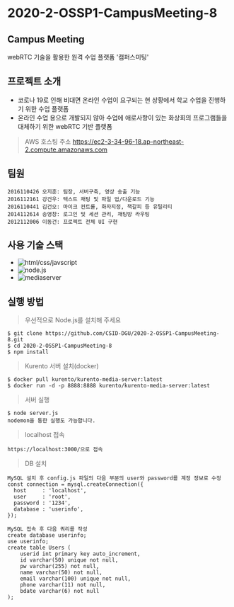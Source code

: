 # 2020-2-OSSP1-CampusMeeting-8

## Campus Meeting  
webRTC 기술을 활용한 원격 수업 플랫폼 '캠퍼스미팅'  
  
## 프로젝트 소개  
- 코로나 19로 인해 비대면 온라인 수업이 요구되는 현 상황에서 학교 수업을 진행하기 위한 수업 플랫폼  
- 온라인 수업 용으로 개발되지 않아 수업에 애로사항이 있는 화상회의 프로그램들을 대체하기 위한 webRTC 기반 플랫폼  
> AWS 호스팅 주소
https://ec2-3-34-96-18.ap-northeast-2.compute.amazonaws.com
  
## 팀원  
```
2016110426 오지훈: 팀장, 서버구축, 영상 송출 기능  
2016112161 강건우: 텍스트 채팅 및 파일 업/다운로드 기능  
2016110441 김건오: 마이크 컨트롤, 화자지정, 책갈피 등 유틸리티  
2014112614 송영창: 로그인 및 세션 관리, 채팅방 라우팅  
2012112006 이동건: 프로젝트 전체 UI 구현  
```
  
## 사용 기술 스택  
- ![html/css/javscript](https://img.shields.io/badge/frontend-html/css/javascript-red)
- ![node.js](https://img.shields.io/badge/backend-node.js-blue)
- ![mediaserver](https://img.shields.io/badge/media_server-kurento-yellow)
  
## 실행 방법
> 우선적으로 Node.js를 설치해 주세요  
```
$ git clone https://github.com/CSID-DGU/2020-2-OSSP1-CampusMeeting-8.git  
$ cd 2020-2-OSSP1-CampusMeeting-8  
$ npm install  
```
  
> Kurento 서버 설치(docker)  
```
$ docker pull kurento/kurento-media-server:latest  
$ docker run -d -p 8888:8888 kurento/kurento-media-server:latest  
```
  
> 서버 실행
```
$ node server.js
nodemon을 통한 실행도 가능합니다.
```
  
> localhost 접속
```
https://localhost:3000/으로 접속
```

> DB 설치
```
MySQL 설치 후 config.js 파일의 다음 부분의 user와 password를 계정 정보로 수정  
const connection = mysql.createConnection({
  host     : 'localhost',
  user     : 'root',
  password : '1234',
  database : 'userinfo',
});

MySQL 접속 후 다음 쿼리를 작성
create database userinfo;
use userinfo;
create table Users (
	userid int primary key auto_increment,
    id varchar(50) unique not null,
    pw varchar(255) not null,
    name varchar(50) not null,
    email varchar(100) unique not null,
    phone varchar(11) not null,
	bdate varchar(6) not null
);
```
